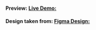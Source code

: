 #### Preview: [Live Demo:](https://venerable-platypus-092f8e.netlify.app/)
#### Design taken from: [Figma Design:](https://www.figma.com/file/lz9lLpFHMxHm2odnwM3R0z/gpt3)
